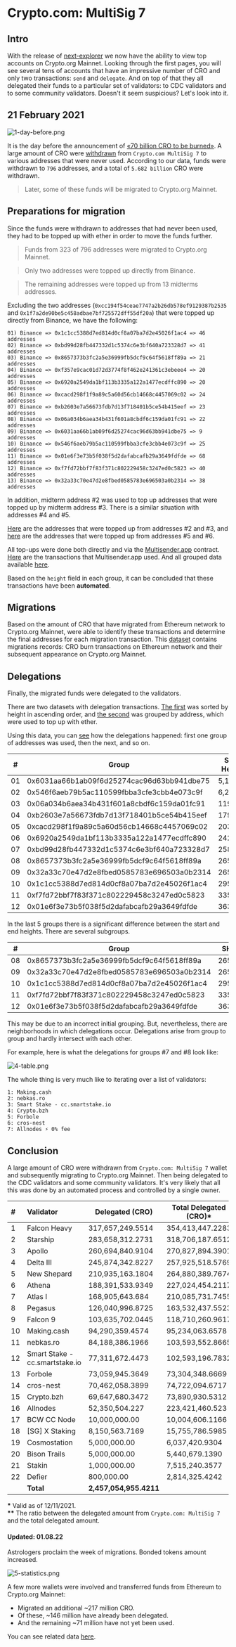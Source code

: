 # Crypto.com: MultiSig 7

## Intro

With the release of [next-explorer](https://next-explorer.yummy.capital) we now have the ability to view top accounts on Crypto.org Mainnet. Looking through the first pages, you will see several tens of accounts that have an impressive number of CRO and only two transactions: `send` and `delegate`. And on top of that they all delegated their funds to a particular set of validators: to CDC validators and to some community validators. Doesn't it seem suspicious? Let's look into it.

## 21 February 2021

![1-day-before.png](./assets/1-day-before.png)

It is the day before the announcement of [«70 billion CRO to be burned»](https://blog.crypto.com/70-billion-cro-to-be-burned/). A large amount of CRO were [withdrawn](./data/1-withdrawals.json) from `Crypto.com MultiSig 7` to various addresses that were never used. According to our data, funds were withdrawn to `796` addresses, and a total of `5.682 billion` CRO were withdrawn.

> Later, some of these funds will be migrated to Crypto.org Mainnet.

## Preparations for migration

Since the funds were withdrawn to addresses that had never been used, they had to be topped up with ether in order to move the funds further.

> Funds from 323 of 796 addresses were migrated to Crypto.org Mainnet.

> Only two addresses were topped up directly from Binance.

> The remaining addresses were topped up from 13 midterms addresses.

Excluding the two addresses (`0xcc194f54ceae7747a2b26db578ef9129387b2535` and `0x1f7a2de90be5c458adbae7bf725572dff55df20a`) that were topped up directly from Binance, we have the following:

```
01) Binance => 0x1c1cc5388d7ed814d0cf8a07ba7d2e45026f1ac4 => 46 addresses
02) Binance => 0xbd99d28fb447332d1c5374c6e3bf640a723328d7 => 41 addresses
03) Binance => 0x8657373b3fc2a5e36999fb5dcf9c64f5618ff89a => 21 addresses
04) Binance => 0xf357e9cac01d72d3774f8f462e241361c3ebeee4 => 20 addresses
05) Binance => 0x6920a2549da1bf113b3335a122a1477ecdffc890 => 20 addresses
06) Binance => 0xcacd298f1f9a89c5a60d56cb14668c4457069c02 => 24 addresses
07) Binance => 0xb2603e7a56673fdb7d13f718401b5ce54b415eef => 23 addresses
08) Binance => 0x06a034b6aea34b431f601a8cbdf6c159da01fc91 => 22 addresses
09) Binance => 0x6031aa66b1ab09f6d25274cac96d63bb941dbe75 => 9 addresses
10) Binance => 0x546f6aeb79b5ac110599fbba3cfe3cbb4e073c9f => 25 addresses
11) Binance => 0x01e6f3e73b5f038f5d2dafabcafb29a3649fdfde => 68 addresses
12) Binance => 0xf7fd72bbf7f83f371c802229458c3247ed0c5823 => 40 addresses
13) Binance => 0x32a33c70e47d2e8fbed0585783e696503a0b2314 => 38 addresses
```

In addition, midterm address #2 was used to top up addresses that were topped up by midterm address #3. There is a similar situation with addresses #4 and #5.

[Here](./data/2-1-intersections-2-and-3.json) are the addresses that were topped up from addresses #2 and #3, and [here](./data/2-2-intersections-4-and-5.json) are the addresses that were topped up from addresses #5 and #6.

All top-ups were done both directly and via the [Multisender.app](https://etherscan.io/address/0xa5025faba6e70b84f74e9b1113e5f7f4e7f4859f) contract. [Here](./data/2-3-multisender-txs.json) are the transactions that Multisender.app used. And all grouped data available [here](./data/2-4-preparations.json).

Based on the `height` field in each group, it can be concluded that these transactions have been **automated**.

## Migrations

Based on the amount of CRO that have migrated from Ethereum network to Crypto.org Mainnet, were able to identify these transactions and determine the final addresses for each migration transaction. This [dataset](./data/3-migrations.json) contains migrations records: CRO burn transactions on Ethereum network and their subsequent appearance on Crypto.org Mainnet.

## Delegations

Finally, the migrated funds were delegated to the validators.

There are two datasets with delegation transactions. [The first](./data/4-1-delegations.json) was sorted by height in ascending order, and [the second](<(./data/4-2-delegations.json)>) was grouped by address, which were used to top up with ether.

Using this data, you can [see](./data/4-3-delegations.log) how the delegations happened: first one group of addresses was used, then the next, and so on.

| #   | Group                                      | Start Height | End Height |
| --- | ------------------------------------------ | ------------ | ---------- |
| 01  | 0x6031aa66b1ab09f6d25274cac96d63bb941dbe75 | 5,142        | 17,569     |
| 02  | 0x546f6aeb79b5ac110599fbba3cfe3cbb4e073c9f | 6,278        | 119,264    |
| 03  | 0x06a034b6aea34b431f601a8cbdf6c159da01fc91 | 119,273      | 179,212    |
| 04  | 0xb2603e7a56673fdb7d13f718401b5ce54b415eef | 179,229      | 192,139    |
| 05  | 0xcacd298f1f9a89c5a60d56cb14668c4457069c02 | 203,530      | 242,203    |
| 06  | 0x6920a2549da1bf113b3335a122a1477ecdffc890 | 242,213      | 243,188    |
| 07  | 0xbd99d28fb447332d1c5374c6e3bf640a723328d7 | 258,632      | 259,114    |
| 08  | 0x8657373b3fc2a5e36999fb5dcf9c64f5618ff89a | 265,439      | 269,081    |
| 09  | 0x32a33c70e47d2e8fbed0585783e696503a0b2314 | 265,616      | 292,229    |
| 10  | 0x1c1cc5388d7ed814d0cf8a07ba7d2e45026f1ac4 | 295,109      | 550,702    |
| 11  | 0xf7fd72bbf7f83f371c802229458c3247ed0c5823 | 335,866      | 550,226    |
| 12  | 0x01e6f3e73b5f038f5d2dafabcafb29a3649fdfde | 363,231      | 550,423    |

In the last 5 groups there is a significant difference between the start and end heights. There are several subgroups.

| #   | Group                                      | SH (1)  | EH (1)  | SH (2)  | EH (2)  | SH (3)  | EH (3)  |
| --- | ------------------------------------------ | ------- | ------- | ------- | ------- | ------- | ------- |
| 08  | 0x8657373b3fc2a5e36999fb5dcf9c64f5618ff89a | 265,439 | 265,593 | 269,002 | 269,081 | –       | –       |
| 09  | 0x32a33c70e47d2e8fbed0585783e696503a0b2314 | 265,616 | 265,823 | 283,181 | 284,206 | 292,187 | 292,229 |
| 10  | 0x1c1cc5388d7ed814d0cf8a07ba7d2e45026f1ac4 | 295,109 | 297,486 | 360,351 | 360,406 | 550,570 | 550,702 |
| 11  | 0xf7fd72bbf7f83f371c802229458c3247ed0c5823 | 335,866 | 336,138 | 359,682 | 359,784 | 550,088 | 550,226 |
| 12  | 0x01e6f3e73b5f038f5d2dafabcafb29a3649fdfde | 363,231 | 364,046 | 459,195 | 459,382 | 550,241 | 550,423 |

This may be due to an incorrect initial grouping. But, nevertheless, there are neighborhoods in which delegations occur. Delegations arise from group to group and hardly intersect with each other.

For example, here is what the delegations for groups #7 and #8 look like:

![4-table.png](./assets/4-table.png)

The whole thing is very much like to iterating over a list of validators:

```
1: Making.cash
2: nebkas.ro
3: Smart Stake - cc.smartstake.io
4: Crypto.bzh
5: Forbole
6: cros-nest
7: Allnodes ⚡️ 0% fee
```

## Conclusion

A large amount of CRO were withdrawn from `Crypto.com: MultiSig 7` wallet and subsequently migrating to Crypto.org Mainnet. Then being delegated to the CDC validators and some community validators. It's very likely that all this was done by an automated process and controlled by a single owner.

| #   | Validator                      | Delegated (CRO)        | Total Delegated (CRO)\* | Percentage\*\* |
| :-- | :----------------------------- | ---------------------- | ----------------------- | -------------- |
| 1   | Falcon Heavy                   | 317,657,249.5514       | 354,413,447.2283        | 89.63%         |
| 2   | Starship                       | 283,658,312.2731       | 318,706,187.6512        | 89.00%         |
| 3   | Apollo                         | 260,694,840.9104       | 270,827,894.3901        | 96.26%         |
| 4   | Delta III                      | 245,874,342.8227       | 257,925,518.5769        | 95.33%         |
| 5   | New Shepard                    | 210,935,163.1804       | 264,880,389.7674        | 79.63%         |
| 6   | Athena                         | 188,391,533.9349       | 227,024,454.2117        | 82.98%         |
| 7   | Atlas I                        | 168,905,643.684        | 210,085,731.7455        | 80.40%         |
| 8   | Pegasus                        | 126,040,996.8725       | 163,532,437.5523        | 77.07%         |
| 9   | Falcon 9                       | 103,635,702.0445       | 118,710,260.9617        | 87.30%         |
| 10  | Making.cash                    | 94,290,359.4574        | 95,234,063.6578         | 99.01%         |
| 11  | nebkas.ro                      | 84,188,386.1966        | 103,593,552.8665        | 81.27%         |
| 12  | Smart Stake - cc.smartstake.io | 77,311,672.4473        | 102,593,196.7832        | 75.36%         |
| 13  | Forbole                        | 73,059,945.3649        | 73,304,348.6669         | 99.67%         |
| 14  | cros-nest                      | 70,462,058.3899        | 74,722,094.6717         | 94.30%         |
| 15  | Crypto.bzh                     | 69,647,680.3472        | 73,890,930.5312         | 94.26%         |
| 16  | Allnodes                       | 52,350,504.227         | 223,421,460.523         | 23.43%         |
| 17  | BCW CC Node                    | 10,000,000.00          | 10,004,606.1166         | 99.95%         |
| 18  | [SG] X Staking                 | 8,150,563.7169         | 15,755,786.5985         | 51.73%         |
| 19  | Cosmostation                   | 5,000,000.00           | 6,037,420.9304          | 82.82%         |
| 20  | Bison Trails                   | 5,000,000.00           | 5,440,679.1390          | 91.90%         |
| 21  | Stakin                         | 1,000,000.00           | 7,515,240.3577          | 13.31%         |
| 22  | Defier                         | 800,000.00             | 2,814,325.4242          | 28.43%         |
|     | **Total**                      | **2,457,054,955.4211** |                         |                |

**\*** Valid as of 12/11/2021.  
**\*\*** The ratio between the delegated amount from `Crypto.com: MultiSig 7` and the total delegated amount.

#### Updated: 01.08.22

Astrologers proclaim the week of migrations.
Bonded tokens amount increased.

![5-statistics.png](./assets/5-statistics.png)

A few more wallets were involved and transferred funds from Ethereum to Crypto.org Mainnet:
* Migrated an additional ~217 million CRO.
* Of these, ~146 million have already been delegated.
* And the remaining ~71 million have not yet been used.

You can see related data [here](./data/5-fresh-transfers.json).
